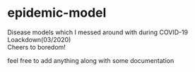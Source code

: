 # epidemic-model

Disease models which I messed around with during COVID-19 Loackdown(03/2020)<br/>
Cheers to boredom!

feel free to add anything along with some documentation
